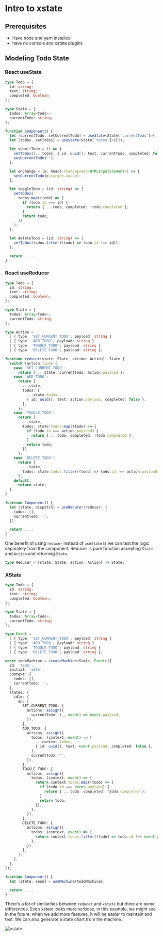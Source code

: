 # Intro to xstate

## Prerequisites

- Have node and yarn installed
- have nx console and xstate plugins

## Modeling Todo State

### React useState

```ts
type Todo = {
  id: string;
  text: string;
  completed: boolean;
};

type State = {
  todos: Array<Todo>;
  currentTodo: string;
};

function Component() {
  let [currentTodo, setCurrentTodo] = useState<State['currentTodo']>('');
  let [todos, setTodos] = useState<State['todos']>([]);

  let submitTodo = () => {
    setTodos([...todos, { id: uuid(), text: currentTodo, completed: false }]);
    setCurrentTodo('');
  };

  let onChange = (e: React.ChangeEvent<HTMLInputElement>) => {
    setCurrentTodo(e.target.value);
  };

  let toggleTodo = (id: string) => {
    setTodos(
      todos.map((todo) => {
        if (todo.id === id) {
          return { ...todo, completed: !todo.completed };
        }
        return todo;
      })
    );
  };

  let deleteTodo = (id: string) => {
    setTodos(todos.filter((todo) => todo.id !== id));
  };

  return ....
}
```

### React useReducer

```ts
type Todo = {
  id: string;
  text: string;
  completed: boolean;
};

type State = {
  todos: Array<Todo>;
  currentTodo: string;
};

type Action =
  | { type: 'SET_CURRENT_TODO'; payload: string }
  | { type: 'ADD_TODO'; payload: string }
  | { type: 'TOGGLE_TODO'; payload: string }
  | { type: 'DELETE_TODO'; payload: string };

function reducer(state: State, action: Action): State {
  switch (action.type) {
    case 'SET_CURRENT_TODO':
      return { ...state, currentTodo: action.payload };
    case 'ADD_TODO':
      return {
        ...state,
        todos: [
          ...state.todos,
          { id: uuid(), text: action.payload, completed: false },
        ],
      };
    case 'TOGGLE_TODO':
      return {
        ...state,
        todos: state.todos.map((todo) => {
          if (todo.id === action.payload) {
            return { ...todo, completed: !todo.completed };
          }
          return todo;
        }),
      };
    case 'DELETE_TODO':
      return {
        ...state,
        todos: state.todos.filter((todo) => todo.id !== action.payload),
      };
    default:
      return state;
  }
}

function Component() {
  let [state, dispatch] = useReducer(reducer, {
    todos: [],
    currentTodo: '',
  });

  return ....
}
```

One benefit of using `reducer` instead of `useState` is we can test the logic separately from the component. Reducer is pure function accepting `State` and `Action` and returning `State`.

```ts
type Reducer = (state: State, action: Action) => State;
```

### XState

```ts
type Todo = {
  id: string;
  text: string;
  completed: boolean;
};

type State = {
  todos: Array<Todo>;
  currentTodo: string;
};

type Event =
  | { type: 'SET_CURRENT_TODO'; payload: string }
  | { type: 'ADD_TODO'; payload: string }
  | { type: 'TOGGLE_TODO'; payload: string }
  | { type: 'DELETE_TODO'; payload: string };

const todoMachine = createMachine<State, Event>({
  id: 'todo',
  initial: 'idle',
  context: {
    todos: [],
    currentTodo: '',
  },
  states: {
    idle: {
      on: {
        SET_CURRENT_TODO: {
          actions: assign({
            currentTodo: (_, event) => event.payload,
          }),
        },
        ADD_TODO: {
          actions: assign({
            todos: (context, event) => [
              ...context.todos,
              { id: uuid(), text: event.payload, completed: false },
            ],
            currentTodo: '',
          }),
        },
        TOGGLE_TODO: {
          actions: assign({
            todos: (context, event) => {
              return context.todos.map((todo) => {
                if (todo.id === event.payload) {
                  return { ...todo, completed: !todo.completed };
                }
                return todo;
              });
            },
          }),
        },
        DELETE_TODO: {
          actions: assign({
            todos: (context, event) => {
              return context.todos.filter((todo) => todo.id !== event.payload);
            },
          }),
        },
      },
    },
  },
});

function Component() {
  let [state, send] = useMachine(todoMachine);

  return ....
}
```

There's a lot of similarities between `reducer` and `xstate` but there are some differences. Even xstate looks more verbose, in this example, we might see in the future, when we add more features, it will be easier to maintain and test. We can also generate a state chart from the machine.

![xstate](./libs/machines/todos/src/lib/todos.machine.png)
